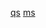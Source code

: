 [qs](https://www.youtube.com/watch?v=TZRWRjq2CAg)
[ms](https://www.youtube.com/watch?v=es2T6KY45cA)

